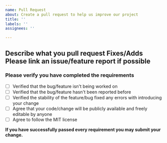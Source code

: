 ```yaml
---
name: Pull Request
about: Create a pull request to help us improve our project
title: ''
labels: ''
assignees: ''

---
```


**Describe what you pull request Fixes/Adds**
Please link an issue/feature report if possible
-
### Please verify you have completed the requirements
- [ ] Verified that the bug/feature isn't being worked on
- [ ] Verified that the bug/feature hasn't been reported before
- [ ] Verified the stability of the feature/bug fixed any errors with introducing your change
- [ ] Agree that your code/change will be publicly available and freely editable by anyone
- [ ] Agree to follow the MIT license 

**If you have successfully passed every requirement you may submit your change.**
